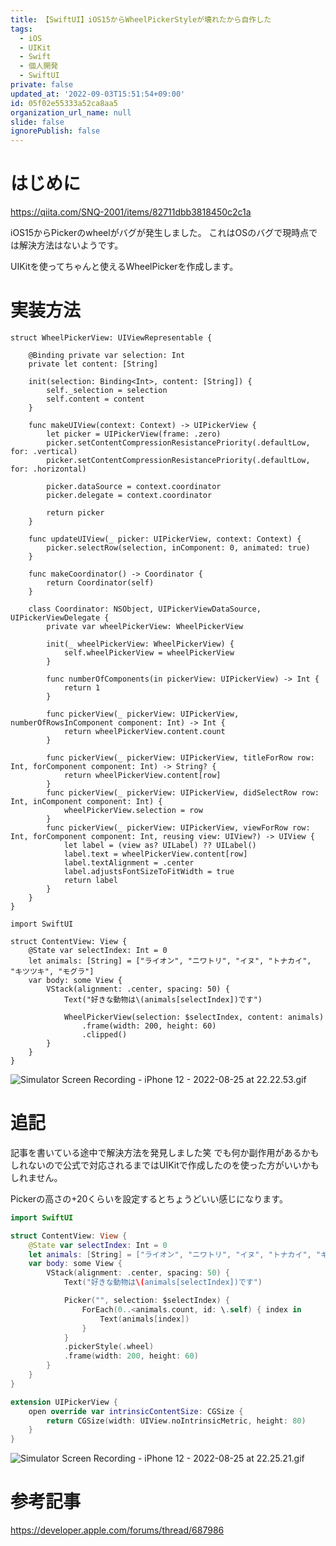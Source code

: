 ```yaml
---
title: 【SwiftUI】iOS15からWheelPickerStyleが壊れたから自作した
tags:
  - iOS
  - UIKit
  - Swift
  - 個人開発
  - SwiftUI
private: false
updated_at: '2022-09-03T15:51:54+09:00'
id: 05f02e55333a52ca8aa5
organization_url_name: null
slide: false
ignorePublish: false
---
```

# はじめに
https://qiita.com/SNQ-2001/items/82711dbb3818450c2c1a

iOS15からPickerのwheelがバグが発生しました。
これはOSのバグで現時点では解決方法はないようです。

UIKitを使ってちゃんと使えるWheelPickerを作成します。


# 実装方法
```swift:WheelPickerView
struct WheelPickerView: UIViewRepresentable {

    @Binding private var selection: Int
    private let content: [String]

    init(selection: Binding<Int>, content: [String]) {
        self._selection = selection
        self.content = content
    }

    func makeUIView(context: Context) -> UIPickerView {
        let picker = UIPickerView(frame: .zero)
        picker.setContentCompressionResistancePriority(.defaultLow, for: .vertical)
        picker.setContentCompressionResistancePriority(.defaultLow, for: .horizontal)

        picker.dataSource = context.coordinator
        picker.delegate = context.coordinator

        return picker
    }

    func updateUIView(_ picker: UIPickerView, context: Context) {
        picker.selectRow(selection, inComponent: 0, animated: true)
    }

    func makeCoordinator() -> Coordinator {
        return Coordinator(self)
    }

    class Coordinator: NSObject, UIPickerViewDataSource, UIPickerViewDelegate {
        private var wheelPickerView: WheelPickerView

        init(_ wheelPickerView: WheelPickerView) {
            self.wheelPickerView = wheelPickerView
        }

        func numberOfComponents(in pickerView: UIPickerView) -> Int {
            return 1
        }

        func pickerView(_ pickerView: UIPickerView, numberOfRowsInComponent component: Int) -> Int {
            return wheelPickerView.content.count
        }

        func pickerView(_ pickerView: UIPickerView, titleForRow row: Int, forComponent component: Int) -> String? {
            return wheelPickerView.content[row]
        }
        func pickerView(_ pickerView: UIPickerView, didSelectRow row: Int, inComponent component: Int) {
            wheelPickerView.selection = row
        }
        func pickerView(_ pickerView: UIPickerView, viewForRow row: Int, forComponent component: Int, reusing view: UIView?) -> UIView {
            let label = (view as? UILabel) ?? UILabel()
            label.text = wheelPickerView.content[row]
            label.textAlignment = .center
            label.adjustsFontSizeToFitWidth = true
            return label
        }
    }
}
```

```swift:ContentView
import SwiftUI

struct ContentView: View {
    @State var selectIndex: Int = 0
    let animals: [String] = ["ライオン", "ニワトリ", "イヌ", "トナカイ", "キツツキ", "モグラ"]
    var body: some View {
        VStack(alignment: .center, spacing: 50) {
            Text("好きな動物は\(animals[selectIndex])です")

            WheelPickerView(selection: $selectIndex, content: animals)
                .frame(width: 200, height: 60)
                .clipped()
        }
    }
}
```
![Simulator Screen Recording - iPhone 12 - 2022-08-25 at 22.22.53.gif](https://qiita-image-store.s3.ap-northeast-1.amazonaws.com/0/1745371/1d192ded-1509-8944-d5c2-f22d20468247.gif)


# 追記
記事を書いている途中で解決方法を発見しました笑
でも何か副作用があるかもしれないので公式で対応されるまではUIKitで作成したのを使った方がいいかもしれません。

Pickerの高さの+20くらいを設定するとちょうどいい感じになります。
```swift
import SwiftUI

struct ContentView: View {
    @State var selectIndex: Int = 0
    let animals: [String] = ["ライオン", "ニワトリ", "イヌ", "トナカイ", "キツツキ", "モグラ"]
    var body: some View {
        VStack(alignment: .center, spacing: 50) {
            Text("好きな動物は\(animals[selectIndex])です")

            Picker("", selection: $selectIndex) {
                ForEach(0..<animals.count, id: \.self) { index in
                    Text(animals[index])
                }
            }
            .pickerStyle(.wheel)
            .frame(width: 200, height: 60)
        }
    }
}

extension UIPickerView {
    open override var intrinsicContentSize: CGSize {
        return CGSize(width: UIView.noIntrinsicMetric, height: 80)
    }
}
```
![Simulator Screen Recording - iPhone 12 - 2022-08-25 at 22.25.21.gif](https://qiita-image-store.s3.ap-northeast-1.amazonaws.com/0/1745371/4eb7a642-63d9-d251-b7d3-53073a1d61a5.gif)

# 参考記事
https://developer.apple.com/forums/thread/687986
